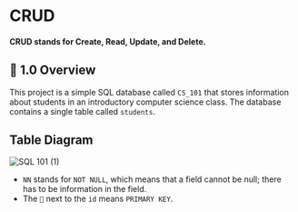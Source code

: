 # CRUD 
#### CRUD stands for Create, Read, Update, and Delete.

## 📌 1.0 Overview

This project is a simple SQL database called `CS_101` that stores information about students in an introductory computer science class. The database contains a single table called `students`.

## Table Diagram

![SQL 101 (1)](https://github.com/Ebenmars/SQL-Journey/assets/76241509/933fe8fd-10b0-4910-b7bd-da29883a6894)

- `NN` stands for `NOT NULL`, which means that a field cannot be null; there has to be information in the field.
- The `🔑` next to the `id` means `PRIMARY KEY`.

